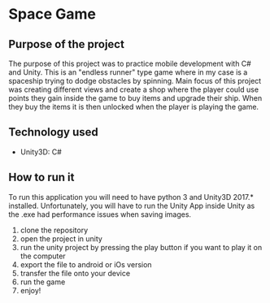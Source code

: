 # Space Game
## Purpose of the project 
The purpose of this project was to practice mobile development with C# and Unity. This is an "endless runner" type game where in my case is a spaceship trying to dodge obstacles by spinning. Main focus of this project was creating different views and create a shop where the player could use points they gain inside the game to buy items and upgrade their ship. When they buy the items it is then unlocked when the player is playing the game.

## Technology used

- Unity3D: C#

## How to run it

To run this application you will need to have python 3 and Unity3D 2017.* installed.
Unfortunately, you will have to run the Unity App inside Unity as the .exe had performance issues when saving images. 
1. clone the repository
1. open the project in unity
1. run the unity project by pressing the play button if you want to play it on the computer
1. export the file to android or iOs version
1. transfer the file onto your device
1. run the game
1. enjoy!

